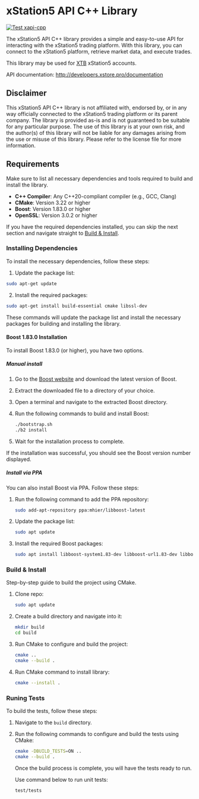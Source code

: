 # xStation5 API C++ Library

[![Test xapi-cpp](https://github.com/MPogotsky/xapi-cpp/actions/workflows/test-xapi-cpp.yml/badge.svg)](https://github.com/MPogotsky/xapi-cpp/actions/workflows/test-xapi-cpp.yml)

The xStation5 API C++ library provides a simple and easy-to-use API for interacting with the xStation5 trading platform. With this library, you can connect to the xStation5 platform, retrieve market data, and execute trades.

This library may be used for [XTB](https://www.xtb.com) xStation5 accounts.

API documentation: <http://developers.xstore.pro/documentation>

## Disclaimer

This xStation5 API C++ library is not affiliated with, endorsed by, or in any way officially connected to the xStation5 trading platform or its parent company. The library is provided as-is and is not guaranteed to be suitable for any particular purpose. The use of this library is at your own risk, and the author(s) of this library will not be liable for any damages arising from the use or misuse of this library. Please refer to the license file for more information.


## Requirements

Make sure to list all necessary dependencies and tools required to build and install the library.

- **C++ Compiler**: Any C++20-compliant compiler (e.g., GCC, Clang)
- **CMake**: Version 3.22 or higher
- **Boost**: Version 1.83.0 or higher
- **OpenSSL**: Version 3.0.2 or higher

If you have the required dependencies installed, you can skip the next section and navigate straight to [Build & Install](#build--install).

### Installing Dependencies

To install the necessary dependencies, follow these steps:

1. Update the package list:

```bash
sudo apt-get update
```

2. Install the required packages:

```bash
sudo apt-get install build-essential cmake libssl-dev
```

These commands will update the package list and install the necessary packages for building and installing the library.

#### Boost 1.83.0 Installation

To install Boost 1.83.0 (or higher), you have two options.

##### Manual install

1. Go to the [Boost website](https://www.boost.org/users/download/) and download the latest version of Boost.
2. Extract the downloaded file to a directory of your choice.
3. Open a terminal and navigate to the extracted Boost directory.
4. Run the following commands to build and install Boost:

    ```bash
    ./bootstrap.sh
    ./b2 install
    ```

5. Wait for the installation process to complete.

If the installation was successful, you should see the Boost version number displayed.

##### Install via PPA

You can also install Boost via PPA. Follow these steps:

1. Run the following command to add the PPA repository:

    ```bash
    sudo add-apt-repository ppa:mhier/libboost-latest
    ```

2. Update the package list:

    ```bash
    sudo apt update
    ```

3. Install the required Boost packages:

    ```bash
    sudo apt install libboost-system1.83-dev libboost-url1.83-dev libboost-json1.   83-dev
    ```

### Build & Install

Step-by-step guide to build the project using CMake.

1. Clone repo:

    ```bash
    sudo apt update
    ```

2. Create a build directory and navigate into it:

    ```bash
    mkdir build
    cd build
    ```

3. Run CMake to configure and build the project:

    ```bash
    cmake ..
    cmake --build . 
    ```

4. Run CMake command to install library:

    ```bash
    cmake --install . 
    ```

### Runing Tests
To build the tests, follow these steps:

1. Navigate to the `build` directory.
2. Run the following commands to configure and build the tests using CMake:

    ```bash
    cmake -DBUILD_TESTS=ON ..
    cmake --build .
    ```

    Once the build process is complete, you will have the tests ready to run.

    Use command below to run unit tests:

    ```bash
    test/tests
    ```
